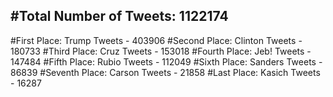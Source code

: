 #Total Number of Tweets: 1122174 
---
#First Place: Trump Tweets - 403906
#Second Place: Clinton Tweets - 180733
#Third Place: Cruz Tweets - 153018
#Fourth Place: Jeb! Tweets - 147484
#Fifth Place: Rubio Tweets - 112049
#Sixth Place: Sanders Tweets - 86839
#Seventh Place: Carson Tweets - 21858
#Last Place: Kasich Tweets - 16287

